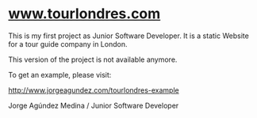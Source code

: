 www.tourlondres.com
===================

This is my first project as Junior Software Developer. It is a static Website for a tour guide company in London.

This version of the project is not available anymore.

To get an example, please visit: 

http://www.jorgeagundez.com/tourlondres-example

Jorge Agúndez Medina / Junior Software Developer
